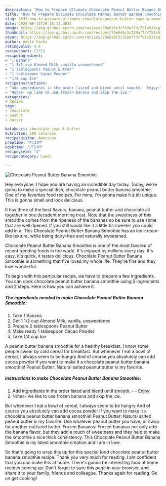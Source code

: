 ```yaml
---
description: "How to Prepare Ultimate Chocolate Peanut Butter Banana Smoothie"
title: "How to Prepare Ultimate Chocolate Peanut Butter Banana Smoothie"
slug: 1633-how-to-prepare-ultimate-chocolate-peanut-butter-banana-smoothie
date: 2020-08-13T20:18:13.383Z
image: https://img-global.cpcdn.com/recipes/70e6e6c3c318af7d/751x532cq70/chocolate-peanut-butter-banana-smoothie-recipe-main-photo.jpg
thumbnail: https://img-global.cpcdn.com/recipes/70e6e6c3c318af7d/751x532cq70/chocolate-peanut-butter-banana-smoothie-recipe-main-photo.jpg
cover: https://img-global.cpcdn.com/recipes/70e6e6c3c318af7d/751x532cq70/chocolate-peanut-butter-banana-smoothie-recipe-main-photo.jpg
author: Adele Parks
ratingvalue: 4.4
reviewcount: 21323
recipeingredient:
- "1 Banana"
- "1 1/2 cup Almond Milk vanilla unsweetened"
- "2 tablespoons Peanut Butter"
- "1 tablespoon Cacao Powder"
- "1/4 cup Ice"
recipeinstructions:
- "Add ingredients in the order listed and blend until smooth.  Enjoy!"
- "Notes- we like to use frozen banana and skip the ice."
categories:
- Recipe
tags:
- chocolate
- peanut
- butter

katakunci: chocolate peanut butter 
nutrition: 108 calories
recipecuisine: American
preptime: "PT31M"
cooktime: "PT57M"
recipeyield: "4"
recipecategory: Lunch

---
```



![Chocolate Peanut Butter Banana Smoothie](https://img-global.cpcdn.com/recipes/70e6e6c3c318af7d/751x532cq70/chocolate-peanut-butter-banana-smoothie-recipe-main-photo.jpg)

Hey everyone, I hope you are having an incredible day today. Today, we're going to make a special dish, chocolate peanut butter banana smoothie. One of my favorites food recipes. For mine, I'm gonna make it a bit unique. This is gonna smell and look delicious.

It has three of the best flavors, banana, peanut butter and chocolate all together in one decadent morning treat. Note that the sweetness of this smoothie comes from the ripeness of the bananas so be sure to use some that are well ripened. If you still would like it a little bit sweeter you could add in a. This Chocolate Peanut Butter Banana Smoothie has an ice-cream-like texture, while being dairy-free and naturally sweetened.

Chocolate Peanut Butter Banana Smoothie is one of the most favored of recent trending foods in the world. It's enjoyed by millions every day. It's easy, it's quick, it tastes delicious. Chocolate Peanut Butter Banana Smoothie is something that I've loved my whole life. They're fine and they look wonderful.


To begin with this particular recipe, we have to prepare a few ingredients. You can cook chocolate peanut butter banana smoothie using 5 ingredients and 2 steps. Here is how you can achieve it.

<!--inarticleads1-->

##### The ingredients needed to make Chocolate Peanut Butter Banana Smoothie:

1. Take 1 Banana
1. Get 1 1/2 cup Almond Milk, vanilla, unsweetened
1. Prepare 2 tablespoons Peanut Butter
1. Make ready 1 tablespoon Cacao Powder
1. Take 1/4 cup Ice


A peanut butter banana smoothie for a healthy breakfast. I know some people swear by cold cereal for breakfast. But whenever I eat a bowl of cereal, I always seem to be hungry And of course you absolutely can add cocoa powder if you want to make it a chocolate peanut butter banana smoothie! Peanut Butter: Natural salted peanut butter is my favorite. 

<!--inarticleads2-->

##### Instructions to make Chocolate Peanut Butter Banana Smoothie:

1. Add ingredients in the order listed and blend until smooth. -  - Enjoy!
1. Notes- we like to use frozen banana and skip the ice.


But whenever I eat a bowl of cereal, I always seem to be hungry And of course you absolutely can add cocoa powder if you want to make it a chocolate peanut butter banana smoothie! Peanut Butter: Natural salted peanut butter is my favorite. Use whatever peanut butter you have, or swap for another nut/seed butter. Frozen Bananas: Frozen bananas not only add the banana flavor, but they add a touch of sweetness and they help to make the smoothie a nice thick consistency. This Chocolate Peanut Butter Banana Smoothie is my latest smoothie creation and I am in love. 

So that's going to wrap this up for this special food chocolate peanut butter banana smoothie recipe. Thank you very much for reading. I am confident that you can make this at home. There's gonna be interesting food at home recipes coming up. Don't forget to save this page in your browser, and share it to your family, friends and colleague. Thanks again for reading. Go on get cooking!
